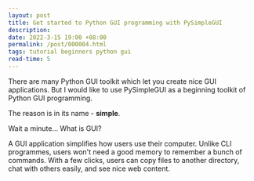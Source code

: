 ```yaml
---
layout: post
title: Get started to Python GUI programming with PySimpleGUI
description: 
date: 2022-3-15 19:00 +08:00
permalink: /post/000004.html
tags: tutorial beginners python gui
read-time: 5
---
```


There are many Python GUI toolkit which let you create nice GUI applications. But I would like to use PySimpleGUI as a beginning toolkit of Python GUI programming.

The reason is in its name - **simple**. 

Wait a minute... What is GUI?

A GUI application simplifies how users use their computer. Unlike CLI programmes, users won't need a good memory to remember a bunch of commands. With a few clicks, users can copy files to another directory, chat with others easily, and see nice web content.
